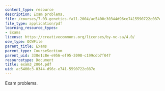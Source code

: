 ```yaml
---
content_type: resource
description: Exam problems.
file: /courses/7-03-genetics-fall-2004/ac5400c30344d96ce7415590722c087e_exam3_2004.pdf
file_type: application/pdf
learning_resource_types:
- Exams
license: https://creativecommons.org/licenses/by-nc-sa/4.0/
ocw_type: OCWFile
parent_title: Exams
parent_type: CourseSection
parent_uid: 338e1c8e-e956-ef95-2098-c199cdb7f047
resourcetype: Document
title: exam3_2004.pdf
uid: ac5400c3-0344-d96c-e741-5590722c087e
---
```

Exam problems.